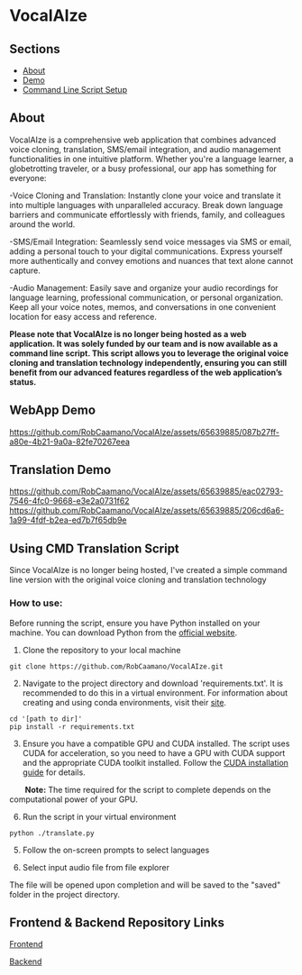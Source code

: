 # VocalAIze

## Sections

- [About](#about)
- [Demo](#demo)
- [Command Line Script Setup](#command-line-script-setup)

## About <a id="about"></a>

VocalAIze is a comprehensive web application that combines advanced voice cloning, translation, SMS/email integration, and audio management functionalities in one intuitive platform. Whether you're a language learner, a globetrotting traveler, or a busy professional, our app has something for everyone:

-Voice Cloning and Translation: Instantly clone your voice and translate it into multiple languages with unparalleled accuracy. Break down language barriers and communicate effortlessly with friends, family, and colleagues around the world.

-SMS/Email Integration: Seamlessly send voice messages via SMS or email, adding a personal touch to your digital communications. Express yourself more authentically and convey emotions and nuances that text alone cannot capture.

-Audio Management: Easily save and organize your audio recordings for language learning, professional communication, or personal organization. Keep all your voice notes, memos, and conversations in one convenient location for easy access and reference.

**Please note that VocalAIze is no longer being hosted as a web application. It was solely funded by our team and is now available as a command line script. This script allows you to leverage the original voice cloning and translation technology independently, ensuring you can still benefit from our advanced features regardless of the web application’s status.**

## WebApp Demo <a id="demo"></a>

https://github.com/RobCaamano/VocalAIze/assets/65639885/087b27ff-a80e-4b21-9a0a-82fe70267eea

## Translation Demo

https://github.com/RobCaamano/VocalAIze/assets/65639885/eac02793-7546-4fc0-9668-e3e2a0731f62
https://github.com/RobCaamano/VocalAIze/assets/65639885/206cd6a6-1a99-4fdf-b2ea-ed7b7f65db9e

## Using CMD Translation Script <a id="command-line-script-setup"></a>

Since VocalAIze is no longer being hosted, I've created a simple command line version with the original voice cloning and translation technology

### How to use:

Before running the script, ensure you have Python installed on your machine. You can download Python from the [official website](https://www.python.org/downloads/). 

1. Clone the repository to your local machine

```
git clone https://github.com/RobCaamano/VocalAIze.git
```

2. Navigate to the project directory and download 'requirements.txt'. It is recommended to do this in a virtual environment. For information about creating and using conda environments, visit their [site](https://conda.io/projects/conda/en/latest/user-guide/tasks/manage-environments.html).

```
cd '[path to dir]'
pip install -r requirements.txt
```

3. Ensure you have a compatible GPU and CUDA installed. The script uses CUDA for acceleration, so you need to have a GPU with CUDA support and the appropriate CUDA toolkit installed. Follow the [CUDA installation guide](https://docs.nvidia.com/cuda/cuda-installation-guide-microsoft-windows/index.html) for details.

&nbsp;&nbsp;&nbsp;&nbsp;&nbsp;&nbsp;&nbsp;**Note:** The time required for the script to complete depends on the computational power of your GPU.

6. Run the script in your virtual environment

```
python ./translate.py
```

5. Follow the on-screen prompts to select languages

6. Select input audio file from file explorer

The file will be opened upon completion and will be saved to the "saved" folder in the project directory.

## Frontend & Backend Repository Links

[Frontend](https://github.com/SaminChowdhury/vocalaize-frontend)

[Backend](https://github.com/SaminChowdhury/vocalaize-backend)
